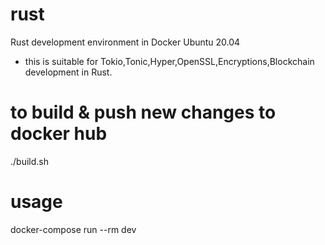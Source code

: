 # rust
Rust development environment in Docker Ubuntu 20.04
* this is suitable for Tokio,Tonic,Hyper,OpenSSL,Encryptions,Blockchain development in Rust.

# to build & push new changes to docker hub
./build.sh

# usage
docker-compose run --rm dev